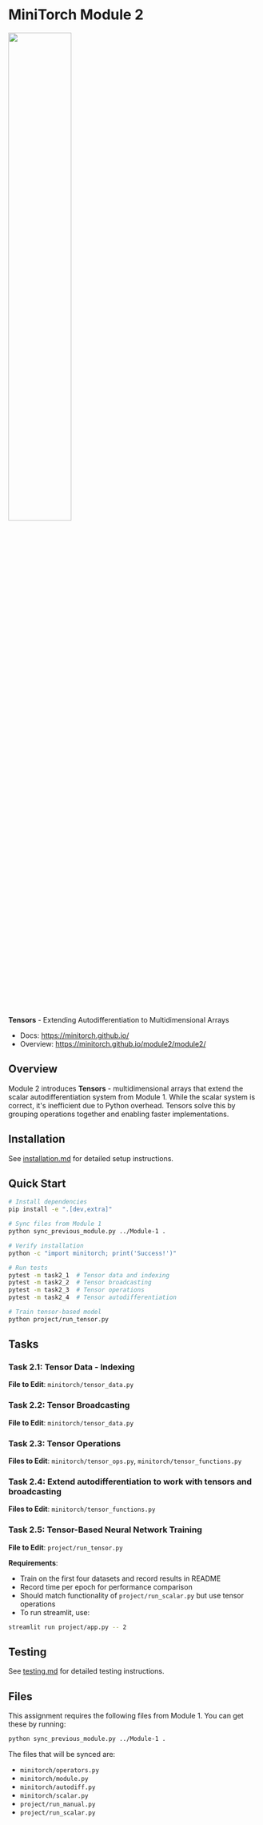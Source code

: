 # MiniTorch Module 2

<img src="https://minitorch.github.io/minitorch.svg" width="50%">

**Tensors** - Extending Autodifferentiation to Multidimensional Arrays

* Docs: https://minitorch.github.io/
* Overview: https://minitorch.github.io/module2/module2/

## Overview

Module 2 introduces **Tensors** - multidimensional arrays that extend the scalar autodifferentiation system from Module 1. While the scalar system is correct, it's inefficient due to Python overhead. Tensors solve this by grouping operations together and enabling faster implementations.

## Installation

See [installation.md](installation.md) for detailed setup instructions.

## Quick Start

```bash
# Install dependencies
pip install -e ".[dev,extra]"

# Sync files from Module 1
python sync_previous_module.py ../Module-1 .

# Verify installation
python -c "import minitorch; print('Success!')"

# Run tests
pytest -m task2_1  # Tensor data and indexing
pytest -m task2_2  # Tensor broadcasting
pytest -m task2_3  # Tensor operations
pytest -m task2_4  # Tensor autodifferentiation

# Train tensor-based model
python project/run_tensor.py
```

## Tasks

### Task 2.1: Tensor Data - Indexing
**File to Edit**: `minitorch/tensor_data.py`

### Task 2.2: Tensor Broadcasting
**File to Edit**: `minitorch/tensor_data.py`

### Task 2.3: Tensor Operations
**Files to Edit**: `minitorch/tensor_ops.py`, `minitorch/tensor_functions.py`

### Task 2.4: Extend autodifferentiation to work with tensors and broadcasting
**Files to Edit**: `minitorch/tensor_functions.py`

### Task 2.5: Tensor-Based Neural Network Training
**File to Edit**: `project/run_tensor.py`

**Requirements**:
- Train on the first four datasets and record results in README
- Record time per epoch for performance comparison
- Should match functionality of `project/run_scalar.py` but use tensor operations
- To run streamlit, use:
```bash
streamlit run project/app.py -- 2
```

## Testing

See [testing.md](testing.md) for detailed testing instructions.

## Files

This assignment requires the following files from Module 1. You can get these by running:

```bash
python sync_previous_module.py ../Module-1 .
```

The files that will be synced are:

- `minitorch/operators.py`
- `minitorch/module.py`
- `minitorch/autodiff.py`
- `minitorch/scalar.py`
- `project/run_manual.py`
- `project/run_scalar.py`